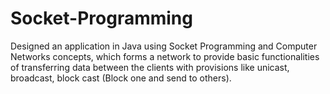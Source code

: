 # Socket-Programming
Designed an application in Java using Socket Programming and Computer Networks concepts, which forms a network to provide basic functionalities of transferring data between the clients with provisions like unicast, broadcast, block cast (Block one and send to others).
